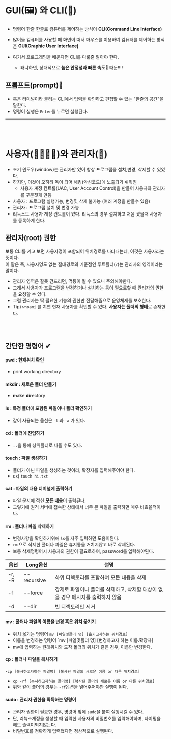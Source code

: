 # GUI(🖼) 와 CLI(📝)
- 명령어 한줄 한줄로 컴퓨터를 제어하는 방식이 **CLI(Command Line Interface)**
- 많이들 컴퓨터를 사용할 때 화면이 떠서 마우스를 이용하여 컴퓨터를 제어하는 방식은 **GUI(Graphic User Interface)**

- 여기서 프로그래밍을 배운다면 CLI를 다룰줄 알아야 한다. 
  - 왜냐하면, 상대적으로 **높은 안정성과 빠른 속도🚄** 때문!!!!


## 프롬프트(prompt)📏
- 혹은 터미널이라 불리는 CLI에서 입력을 확인하고 편집할 수 있는 "한줄의 공간"을 말한다.
- 명령어 실행은 `Enter`를 누르면 실행된다.
---
<br></br>

# 사용자(👨‍👩‍👧‍👦)와 관리자(🔧)
 - 초기 윈도우(window)는 관리자만 있어 항상 프로그램을 설치,변경, 삭제할 수 있었다. 
 - 하지만, 이것이 오히려 독이 되어 해킹(악성코드)에 노출되기 쉬워짐
   - 사용자 계정 컨트롤(UAC, User Account Control)을 만들어 사용자와 관리자를 구분짓게 만듬
 - 사용자 : 프로그램 실행가능, 변경및 삭제 불가능 (여러 계정을 만들수 있음)
 - 관리자 : 프로그램 설치 및 변경 가능
 - 리눅스도 사용자 계정 컨트롤이 있다. 리눅스의 경우 설치하고 처음 켰을때 사용자를 등록하게 한다.

## 관리자(root) 권한
보통 CLI를 키고 보면 사용자명이 포함되어 위치경로를 나타내는데, 이것은 사용자라는 뜻이다.     
이 말은 즉, 사용자명도 없는 절대경로의 기준점인 루트폴더(`/`)는 관리자의 영역이라는 말이다.   
 - 관리자 영역은 잘못 건드리면, 먹통이 될 수 있으니 주의해야한다. 
 - 그래서 사용자가 프로그램을 변경하거나 설치하는 등이 필요로할 때 관리자의 권한을 요청할 수 있다. 
 - 그럼 관리자는 딱 필요한 기능의 권한만 전달해줌으로 운영체제를 보호한다.
 - Tip) `whoami` 를 치면 현재 사용자를 확인할 수 있다. **사용자는 폴더의 형태**로 존재한다.

<br></br>

## 간단한 명령어 ✔
#### pwd : 현재위치 확인
   - print working directory
#### mkdir : 새로운 폴더 만들기 
   - **m**a**k**e **dir**ectory
#### ls : 특정 폴더에 포함된 파일이나 폴더 확인하기
   - 같이 사용되는 옵션은 `-l` 과 `-a` 가 잇다.

#### cd : 폴더에 진입하기 
   - `..`을 통해 상위폴더로 나올 수도 있다.

#### touch : 파일 생성하기 
 - 폴더가 아닌 파일을 생성하는 것이라, 확장자를 입력해주어야 한다.
 - ex) `touch hi.txt`

#### cat : 파일의 내용 터미널에 출력하기
 - 파일 문서에 적힌 **모든 내용**이 출력된다.
 - 그렇기에 원격 서버에 접속한 상태에서 너무 큰 파일을 출력하면 매우 비효율적이다.

#### rm : 폴더나 파일 삭제하기
 - 변경사항을 확인하기위해 `ls`를 자주 입력하면 도움이된다.
 - `rm` 으로 삭제한 폴더나 파일은 휴지통을 거치지않고 바로 삭제된다. 
 - 보통 삭제명령어시 사용자의 권한이 필요로하여, password를 입력해야된다.
 
 |옵션 |Long옵션|설명|
 |--|--|--|
 |-r, -R |--recursive| 하위 디렉토리를 포함하여 모든 내용을 삭제 |
 | -f| --force|강제로 파일이나 폴더를 삭제하고, 삭제할 대상이 없을 경우 메시지를 출력하지 않음|
 |-d |--dir| 빈 디렉토리만 제거|
 
#### mv : 폴더나 파일의 이름을 변경 혹은 위치 옮기기 
 - 위치 옮기는 명령어  `mv [파일및폴더 명] [옮기고자하는 위치경로]`
 - 이름을 변경하는 명령어 `mv [파일및폴더 명] [변경하고자 하는 이름.확장자]
 - mv에 입력하는 원래위치와 도착 폴더의 위치가 같은 경우, 이름만 변경한다.

#### cp : 폴더나 파일을 복사하기
 -`cp [복사하고자하는 파일명] [복사된 파일의 새로운 이름 or 다른 위치경로]`
 - `cp -rf [복사하고자하는 폴더명] [복사된 폴더의 새로운 이름 or 다른 위치경로]`
 - 위와 같이 폴더의 경우는 `-rf`옵션을 넣어주어야만 실행이 된다.

#### sudo : 관리자 권한을 획득하는 명령어
 - 관리자 권한이 필요한 경우, 명령어 앞에 `sudo`을 붙여 실행시킬 수 있다.
 - 단, 리눅스계정을 생성할 때 입력한 사용자의 비밀번호를 입력해야하며, 타이핑을 해도 출력이되지않는다.
 - 비밀번호를 정확하게 입력했다면 정상적으로 실행된다.
